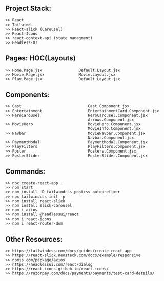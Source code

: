 ## Project Stack:

    >> React
    >> Tailwind
    >> React-slick (Carousel)
    >> React-Icons
    >> react-context-api (state managment)
    >> Headless-UI

## Pages:                           HOC(Layouts)

    >> Home.Page.jsx                Default.Layout.jsx
    >> Movie.Page.jsx               Movie.Layout.jsx
    >> Play.Page.jsx                Default.Layout.jsx

## Components:

    >> Cast                             Cast.Component.jsx
    >> Entertainment                    EntertainmentCard.Component.jsx
    >> HeroCarousel                     HeroCarousel.Component.jsx
                                        Arrows.Component.jsx
    >> MovieHero                        MovieHero.Component.jsx
                                        MovieInfo.Component.jsx
    >> Navbar                           MovieNavbar.Component.jsx
                                        Navbar.Component.jsx
    >> PaymentModal                     PaymentModal.Component.jsx
    >> PlayFilters                      PlayFilters.Component.jsx
    >> Poster                           Posters.Component.jsx
    >> PosterSlider                     PosterSlider.Component.jsx

## Commands:

    >> npx create-react-app .
    >> npm start
    >> npm install -D tailwindcss postcss autoprefixer
    >> npx tailwindcss init -p
    >> npm install react-slick
    >> npm install slick-carousel
    >> npm i axios
    >> npm install @headlessui/react
    >> npm i react-icons
    >> npm i react-router-dom

## Other Resources:

    >> https://tailwindcss.com/docs/guides/create-react-app
    >> https://react-slick.neostack.com/docs/example/responsive
    >> npmjs.com/package/axios
    >> https://headlessui.com/react/dialog
    >> https://react-icons.github.io/react-icons/
    >> https://razorpay.com/docs/payments/payments/test-card-details/
